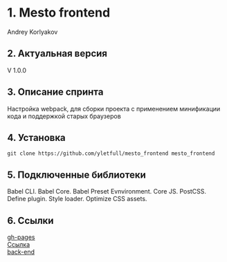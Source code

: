 # 1. Mesto frontend
Andrey Korlyakov  

## 2. Актуальная версия  
V 1.0.0  

## 3. Описание спринта  
Настройка webpack, для сборки проекта с применением минификации кода и поддержкой старых браузеров

## 4. Установка  
`git clone https://github.com/yletfull/mesto_frontend mesto_frontend`

## 5. Подключенные библиотеки  
Babel CLI.
Babel Core.
Babel Preset Evnvironment.
Сore JS.
PostCSS.
Define plugin.
Style loader.
Optimize CSS assets.

## 6. Ссылки
[gh-pages](https://yletfull.github.io/spr11/)  
[Ссылка](https://www.mesto-project.gq/)   
[back-end](https://github.com/yletfull/mesto_api)    
